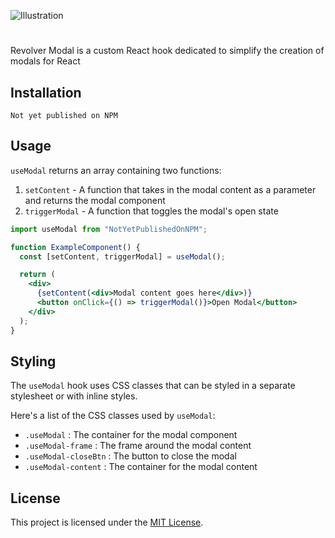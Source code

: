 ![Illustration](./Illustration.png)

#

Revolver Modal is a custom React hook dedicated to simplify the creation of modals for React

## Installation

```
Not yet published on NPM
```

## Usage

`useModal` returns an array containing two functions:

1. `setContent` - A function that takes in the modal content as a parameter and returns the modal component
2. `triggerModal` - A function that toggles the modal's open state

```jsx
import useModal from "NotYetPublishedOnNPM";

function ExampleComponent() {
  const [setContent, triggerModal] = useModal();

  return (
    <div>
      {setContent(<div>Modal content goes here</div>)}
      <button onClick={() => triggerModal()}>Open Modal</button>
    </div>
  );
}
```

## Styling

The `useModal` hook uses CSS classes that can be styled in a separate stylesheet or with inline styles.

Here's a list of the CSS classes used by `useModal`:

- `.useModal` : The container for the modal component
- `.useModal-frame` : The frame around the modal content
- `.useModal-closeBtn` : The button to close the modal
- `.useModal-content` : The container for the modal content

## License

This project is licensed under the [MIT License](https://opensource.org/licenses/MIT).
